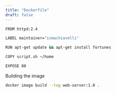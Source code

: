 ```yaml
---
title: "Dockerfile"
draft: false
---
```

```bash
FROM httpd:2.4

LABEL maintainer="ivmachiavelli"

RUN apt-get update && apt-get install fortunes

COPY script.sh ~/home

EXPOSE 80
```

Building the image
```bash
docker image build --tag web-server:1.0 .
```
